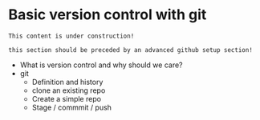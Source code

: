 # Basic version control with git

```{note}
This content is under construction!
```

```{note}
this section should be preceded by an advanced github setup section!
```
- What is version control and why should we care?
- git
    - Definition and history
    - clone an existing repo
    - Create a simple repo
    - Stage / commmit / push